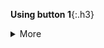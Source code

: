**Using button 1**{:.h3}<br>

<details>
  <summary class="btn btn-primary">More</summary>
  <div class="border p-3 mt-2">Hidden text</div>
</details>
